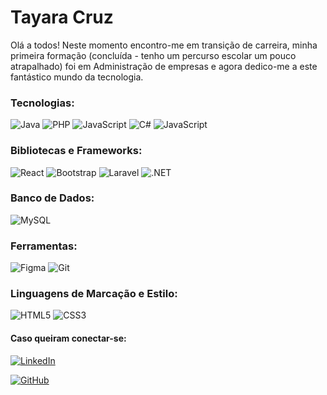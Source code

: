 # Tayara Cruz

Olá a todos!
Neste momento encontro-me em transição de carreira, minha primeira formação (concluída - tenho um percurso escolar um pouco atrapalhado) 
 foi em Administração de empresas e agora dedico-me a este fantástico mundo da tecnologia.

 ### Tecnologias:
![Java](https://img.shields.io/badge/java-%23ED8B00.svg?style=for-the-badge&logo=openjdk&logoColor=white)
![PHP](https://img.shields.io/badge/PHP-777BB4?style=for-the-badge&logo=php&logoColor=white)
![JavaScript](https://img.shields.io/badge/JavaScript-F7DF1E?style=for-the-badge&logo=javascript&logoColor=black)
![C#](https://img.shields.io/badge/C%23-239120?style=for-the-badge&logo=c-sharp&logoColor=white)
![JavaScript](https://img.shields.io/badge/JavaScript-F7DF1E?style=for-the-badge&logo=javascript&logoColor=black)

 ### Bibliotecas e Frameworks:
 ![React](https://img.shields.io/badge/React-20232A?style=for-the-badge&logo=react&logoColor=61DAFB)
 ![Bootstrap](https://img.shields.io/badge/-boostrap-0D1117?style=for-the-badge&logo=bootstrap&labelColor=0D1117)
 ![Laravel](https://img.shields.io/badge/laravel-%23FF2D20.svg?style=for-the-badge&logo=laravel&logoColor=white)
 ![.NET](https://img.shields.io/badge/.NET-5C2D91?style=for-the-badge&logo=.net&logoColor=white)

 ### Banco de Dados:
 ![MySQL](https://img.shields.io/badge/MySQL-00000F?style=for-the-badge&logo=mysql&logoColor=white)

 ### Ferramentas: 
 ![Figma](https://img.shields.io/badge/Figma-696969?style=for-the-badge&logo=figma&logoColor=figma)
 ![Git](https://img.shields.io/badge/GIT-E44C30?style=for-the-badge&logo=git&logoColor=white)

 ### Linguagens de Marcação e Estilo:
 ![HTML5](https://img.shields.io/badge/HTML5-E34F26?style=for-the-badge&logo=html5&logoColor=white)
 ![CSS3](https://img.shields.io/badge/CSS3-1572B6?style=for-the-badge&logo=css3&logoColor=white)

 #### Caso queiram conectar-se:

 [![LinkedIn](https://img.shields.io/badge/LinkedIn-0077B5?style=for-the-badge&logo=linkedin&logoColor=white)](https://www.linkedin.com/in/tayara-cruz-0b055970/)

 [![GitHub](https://img.shields.io/badge/GitHub-100000?style=for-the-badge&logo=github&logoColor=white)](https://github.com/Tayara32)